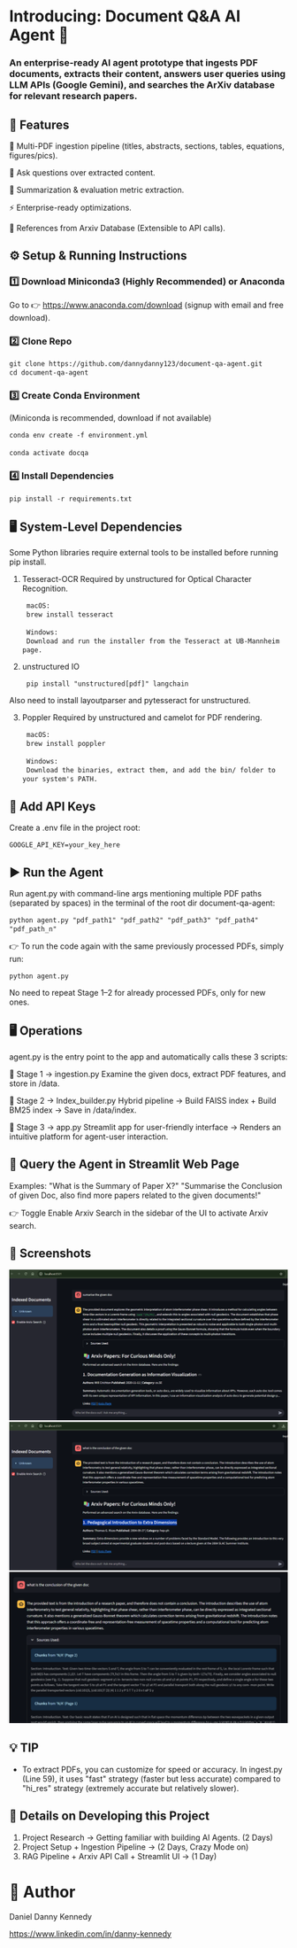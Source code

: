 # Introducing: Document Q&A AI Agent 📄

### An enterprise-ready AI agent prototype that ingests PDF documents, extracts their content, answers user queries using LLM APIs (Google Gemini), and searches the ArXiv database for relevant research papers.

## 🚀 Features

📂 Multi-PDF ingestion pipeline (titles, abstracts, sections, tables, equations, figures/pics).

🤖 Ask questions over extracted content.

📝 Summarization & evaluation metric extraction.

⚡ Enterprise-ready optimizations.

🔌 References from Arxiv Database (Extensible to API calls).


## ⚙️ Setup & Running Instructions

### 1️⃣ Download Miniconda3 (Highly Recommended) or Anaconda
Go to 👉 https://www.anaconda.com/download (signup with email and free download).

### 2️⃣ Clone Repo
    git clone https://github.com/dannydanny123/document-qa-agent.git
    cd document-qa-agent

### 3️⃣ Create Conda Environment
(Miniconda is recommended, download if not available)

    conda env create -f environment.yml

    conda activate docqa

### 4️⃣ Install Dependencies

    pip install -r requirements.txt

## 🖥️ System-Level Dependencies

Some Python libraries require external tools to be installed before running pip install.

1. Tesseract-OCR
Required by unstructured for Optical Character Recognition.

        macOS:
        brew install tesseract

        Windows:
        Download and run the installer from the Tesseract at UB-Mannheim page.

2. unstructured IO 

        pip install "unstructured[pdf]" langchain

Also need to install layoutparser and pytesseract for unstructured.

3. Poppler
Required by unstructured and camelot for PDF rendering.

        macOS:
        brew install poppler

        Windows:
        Download the binaries, extract them, and add the bin/ folder to your system's PATH.

## 🔑 Add API Keys
Create a .env file in the project root:

    GOOGLE_API_KEY=your_key_here

## ▶️ Run the Agent


Run agent.py with command-line args mentioning multiple PDF paths (separated by spaces) in the terminal of the root dir document-qa-agent:

    python agent.py "pdf_path1" "pdf_path2" "pdf_path3" "pdf_path4" "pdf_path_n"

👉 To run the code again with the same previously processed PDFs, simply run:

    python agent.py

No need to repeat Stage 1–2 for already processed PDFs, only for new ones.

## 🖥️ Operations


agent.py is the entry point to the app and automatically calls these 3 scripts:

🚀 Stage 1 → ingestion.py
Examine the given docs, extract PDF features, and store in /data.

🚀 Stage 2 → Index_builder.py
Hybrid pipeline → Build FAISS index + Build BM25 index → Save in /data/index.

🚀 Stage 3 → app.py
Streamlit app for user-friendly interface → Renders an intuitive platform for agent-user interaction.

## 🔌 Query the Agent in Streamlit Web Page


Examples:
    "What is the Summary of Paper X?"
    "Summarise the Conclusion of given Doc, also find more papers related to the given documents!"

👉 Toggle Enable Arxiv Search in the sidebar of the UI to activate Arxiv search.

## 📸 Screenshots

![Screenshot 1](Screenshot1.png)
![Screenshot 2](Screenshot2.png)
![Screenshot 3](Screenshot3.png)

## 💡 TIP


- To extract PDFs, you can customize for speed or accuracy. 
In ingest.py (Line 59), it uses "fast" strategy (faster but less accurate) compared to "hi_res" strategy (extremely accurate but relatively slower).

## 🔮 Details on Developing this Project


1. Project Research → Getting familiar with building AI Agents. (2 Days)
2. Project Setup + Ingestion Pipeline → (2 Days, Crazy Mode on)
3. RAG Pipeline + Arxiv API Call + Streamlit UI → (1 Day)

# 👤 Author

Daniel Danny Kennedy

https://www.linkedin.com/in/danny-kennedy